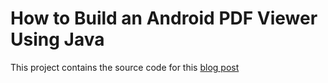 # How to Build an Android PDF Viewer Using Java
This project contains the source code for this [blog post](https://www.pdftron.com/blog/android/build-an-android-pdf-viewer-using-java/)
